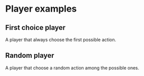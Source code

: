 # Player examples

## First choice player

A player that always choose the first possible action.

## Random player

A player that choose a random action among the possible ones.